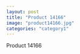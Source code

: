 ```yaml
---
layout: post
title: "Product 14166"
image: "product14166.jpg"
categories: "category1"
---
```

Product 14166
